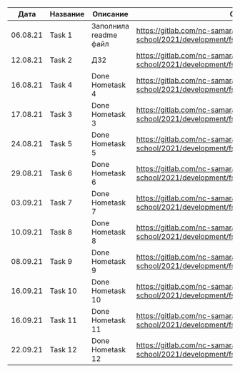 | Дата | Название | Описание | Ссылка на MR |
| -----|------|------|------|
| 06.08.21 | Task 1 | Заполнила readme файл | https://gitlab.com/nc-samara-frontend-school/2021/development/fs_alena_gerasimova/-/merge_requests/1 |
| 12.08.21 | Task 2 | ДЗ2 | https://gitlab.com/nc-samara-frontend-school/2021/development/fs_alena_gerasimova/-/merge_requests/2 |
| 16.08.21 | Task 4 | Done Hometask 4 | https://gitlab.com/nc-samara-frontend-school/2021/development/fs_alena_gerasimova/-/merge_requests/3
| 17.08.21 | Task 3 | Done Hometask 3 | https://gitlab.com/nc-samara-frontend-school/2021/development/fs_alena_gerasimova/-/merge_requests/4
| 24.08.21 | Task 5 | Done Hometask 5 | https://gitlab.com/nc-samara-frontend-school/2021/development/fs_alena_gerasimova/-/merge_requests/5
| 29.08.21 | Task 6 | Done Hometask 6 | https://gitlab.com/nc-samara-frontend-school/2021/development/fs_alena_gerasimova/-/merge_requests/6
| 03.09.21 | Task 7 | Done Hometask 7 | https://gitlab.com/nc-samara-frontend-school/2021/development/fs_alena_gerasimova/-/merge_requests/7
| 10.09.21 | Task 8 | Done Hometask 8 | https://gitlab.com/nc-samara-frontend-school/2021/development/fs_alena_gerasimova/-/merge_requests/9
| 08.09.21 | Task 9 | Done Hometask 9 | https://gitlab.com/nc-samara-frontend-school/2021/development/fs_alena_gerasimova/-/merge_requests/8
| 16.09.21 | Task 10 | Done Hometask 10 | https://gitlab.com/nc-samara-frontend-school/2021/development/fs_alena_gerasimova/-/merge_requests/11
| 16.09.21 | Task 11 | Done Hometask 11 | https://gitlab.com/nc-samara-frontend-school/2021/development/fs_alena_gerasimova/-/merge_requests/10
| 22.09.21 | Task 12 | Done Hometask 12 | https://gitlab.com/nc-samara-frontend-school/2021/development/fs_alena_gerasimova/-/merge_requests/12
